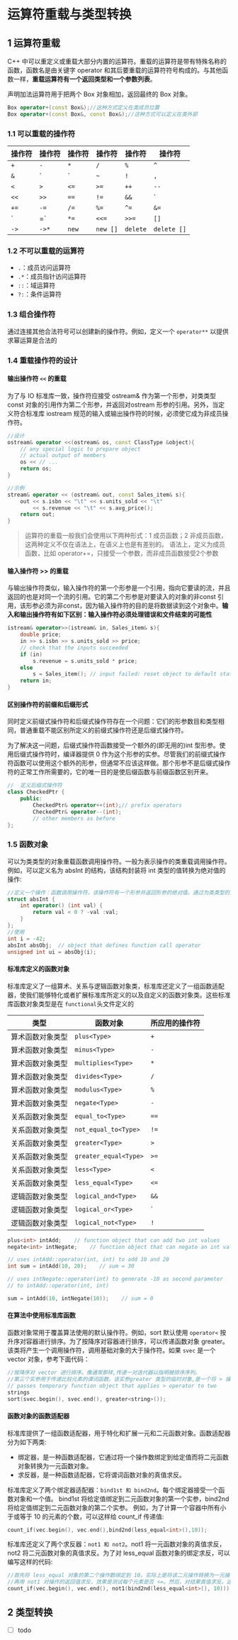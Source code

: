 # 运算符重载与类型转换

## 1 运算符重载

C++ 中可以重定义或重载大部分内置的运算符。重载的运算符是带有特殊名称的函数，函数名是由关键字 operator 和其后要重载的运算符符号构成的。与其他函数一样，**重载运算符有一个返回类型和一个参数列表**。

声明加法运算符用于把两个 Box 对象相加，返回最终的 Box 对象。

```cpp
Box operator+(const Box&);//这种方式定义在类成员位置
Box operator+(const Box&, const Box&);//这种方式可以定义在类外部
```

### 1.1 可以重载的操作符

操作符 | 操作符 | 操作符 | 操作符 | 操作符 | 操作符
------- | ------- | ------- | ------- | ------- | -------
`+` | `-` | `*` | `/` | `%` | `^`
`&` | `|` | `~` | `!` | `,` | `=`
`<` | `>` | `<=` | `>=` | `++` | `--`
`<<` | `>>` | `==` | `!=` | `&&` | `||`
`+=` | `-=` | `/=` | `%=` | `^=` | `&=` |
`|=` | `*=` | `<<=` | `>>=` | `[]` | `()`
`->` | `->*` | `new` | `new []` | `delete` | `delete []`

### 1.2 不可以重载的运算符

- `.`：成员访问运算符
- `.*`：成员指针访问运算符
- `::`：域运算符
- `?:`：条件运算符

### 1.3 组合操作符

通过连接其他合法符号可以创建新的操作符。例如，定义一个 `operator**` 以提供求幂运算是合法的

### 1.4 重载操作符的设计

#### 输出操作符 `<<` 的重载

为了与 IO 标准库一致，操作符应接受 ostream& 作为第一个形参，对类类型 const 对象的引用作为第二个形参，并返回对ostream 形参的引用。另外，当定义符合标准库 iostream 规范的输入或输出操作符的时候，必须使它成为非成员操作符。

```cpp
//设计
ostream& operator <<(ostream& os, const ClassType &object){
    // any special logic to prepare object
    // actual output of members
    os << // ...
    return os;
}

//示例
stream& operator << (ostream& out, const Sales_item& s){
    out << s.isbn << "\t" << s.units_sold << "\t"
        << s.revenue << "\t" << s.avg_price();
    return out;
}
```

>运算符的重载一般我们会使用以下两种形式：1 成员函数；2 非成员函数，这两种定义不仅在语法上，在语义上也是有差别的。
>语法上，定义为成员函数，比如 operator+=，只接受一个参数，而非成员函数接受2个参数

#### 输入操作符 >> 的重载

与输出操作符类似，输入操作符的第一个形参是一个引用，指向它要读的流，并且返回的也是对同一个流的引用。它的第二个形参是对要读入的对象的非const 引用，该形参必须为非const，因为输入操作符的目的是将数据读到这个对象中。**输入和输出操作符有如下区别：输入操作符必须处理错误和文件结束的可能性**

```cpp
istream& operator>>(istream& in, Sales_item& s){
    double price;
    in >> s.isbn >> s.units_sold >> price;
    // check that the inputs succeeded
    if (in)
        s.revenue = s.units_sold * price;
    else
        s = Sales_item(); // input failed: reset object to default state
    return in;
}
```

#### 区别操作符的前缀和后缀形式

同时定义前缀式操作符和后缀式操作符存在一个问题：它们的形参数目和类型相同，普通重载不能区别所定义的前缀式操作符还是后缀式操作符。

为了解决这一问题，后缀式操作符函数接受一个额外的(即无用的)int 型形参。使用后缀式操作符时，编译器提供 0 作为这个形参的实参。尽管我们的前缀式操作符函数可以使用这个额外的形参，但通常不应该这样做。那个形参不是后缀式操作符的正常工作所需要的，它的唯一目的是使后缀函数与前缀函数区别开来。

```cpp
//  定义后缀式操作符
class CheckedPtr {
    public:
        CheckedPtr& operator++(int);// prefix operators
        CheckedPtr& operator--(int);
        // other members as before
};
```

### 1.5 函数对象

可以为类类型的对象重载函数调用操作符。一般为表示操作的类重载调用操作符。例如，可以定义名为 absInt 的结构，该结构封装将 int 类型的值转换为绝对值的操作:

```cpp
//定义一个操作：函数调用操作符，该操作符有一个形参并返回形参的绝对值。通过为类类型的对象提供一个实参表而使用调用操作符，所用的方式看起来像一个函数调用
struct absInt {
    int operator() (int val) {
        return val < 0 ? -val :val;
    }
};
//使用
int i = -42;
absInt absObj;  // object that defines function call operator
unsigned int ui = absObj(i);  
```

#### 标准库定义的函数对象

标准库定义了一组算术、关系与逻辑函数对象类，标准库还定义了一组函数适配器，使我们能够特化或者扩展标准库所定义的以及自定义的函数对象类。这些标准库函数对象类型是在 `functional`头文件定义的

类型    | 函数对象    | 所应用的操作符
--- | ---|---
算术函数对象类型| `plus<Type>` | `+`
算术函数对象类型 | `minus<Type>` | `-`
算术函数对象类型 | `multiplies<Type>` | `*`
算术函数对象类型 | `divides<Type>` | `/`
算术函数对象类型 | `modulus<Type>` | `%`
算术函数对象类型 | `negate<Type>` | `-`
关系函数对象类型 | `equal_to<Type>` | `==`
关系函数对象类型| `not_equal_to<Type>` | `!=`
关系函数对象类型| `greater<Type>` | `>`
关系函数对象类型| `greater_equal<Type>` | `>=`
关系函数对象类型| `less<Type>` | `<`
关系函数对象类型| `less_equal<Type>` | `<=`
逻辑函数对象类型 | `logical_and<Type>` | `&&`
逻辑函数对象类型 | `logical_or<Type>` | `|`
逻辑函数对象类型| `logical_not<Type>` | `!`

```cpp
plus<int> intAdd;    // function object that can add two int values
negate<int> intNegate;    // function object that can negate an int value

// uses intAdd::operator(int, int) to add 10 and 20
int sum = intAdd(10, 20);    // sum = 30

// uses intNegate::operator(int) to generate -10 as second parameter
// to intAdd::operator(int, int)

sum = intAdd(10, intNegate(10));    // sum = 0
```

#### 在算法中使用标准库函数

函数对象常用于覆盖算法使用的默认操作符。例如，sort 默认使用 `operator<` 按升序对容器进行排序。为了按降序对容器进行排序，可以传递函数对象 greater。该类将产生一个调用操作符，调用基础对象的大于操作符。如果 `svec` 是一个 vector 对象，参考下面代码：

```cpp
//按降序对 vector 进行排序。像通常那样,传递一对迭代器以指明被排序序列。
//第三个实参用于传递比较元素的谓词函数。该实参greater 类型的临时对象,是一个将 > 操作符应用于两个 string 操作符的函数对象
// passes temporary function object that applies > operator to two
strings
sort(svec.begin(), svec.end(), greater<string>());
```

#### 函数对象的函数适配器

标准库提供了一组函数适配器，用于特化和扩展一元和二元函数对象。函数适配器分为如下两类:

- 绑定器，是一种函数适配器，它通过将一个操作数绑定到给定值而将二元函数对象转换为一元函数对象。
- 求反器，是一种函数适配器，它将谓词函数对象的真值求反。

标准库定义了两个绑定器适配器：`bind1st 和 bind2nd`。每个绑定器接受一个函数对象和一个值。
bind1st 将给定值绑定到二元函数对象的第一个实参，bind2nd 将给定值绑定到二元函数对象的第二个实参。
例如，为了计算一个容器中所有小于或等于 10 的元素的个数，可以这样给 count_if 传递值:

```cpp
count_if(vec.begin(), vec.end(),bind2nd(less_equal<int>(),10));
```

标准库还定义了两个求反器：`not1 和 not2`。not1 将一元函数对象的真值求反，not2 将二元函数对象的真值求反。为了对 less_equal 函数对象的绑定求反，可以编写这样的代码:

```cpp
//首先将 less_equal 对象的第二个操作数绑定到 10，实际上是将该二元操作转换为一元操作。
//再用 not1 对操作的返回值求反，效果是测试每个元素是否 <=。然后，对结果真值求反。这个 count_if 调用的效果是对不 <= 10 的那些元素进行计数。
count_if(vec.begin(), vec.end(), not1(bind2nd(less_equal<int>(), 10)));
```

## 2 类型转换

- [ ] todo
